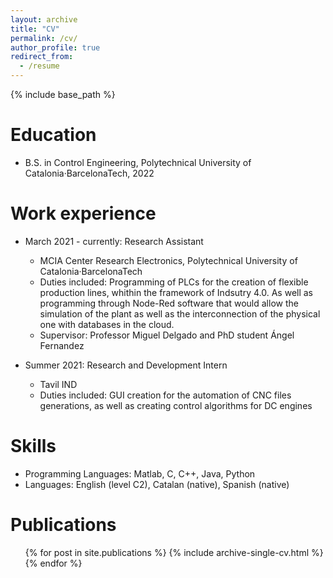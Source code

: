```yaml
---
layout: archive
title: "CV"
permalink: /cv/
author_profile: true
redirect_from:
  - /resume
---
```


{% include base_path %}

Education
======
* B.S. in Control Engineering, Polytechnical University of Catalonia·BarcelonaTech, 2022

Work experience
======
* March 2021 - currently: Research Assistant
  * MCIA Center Research Electronics, Polytechnical University of Catalonia·BarcelonaTech
  * Duties included: Programming of PLCs for the creation of flexible production lines, whithin the framework of Indsutry 4.0. As well as programming through Node-Red software that would allow the simulation of the plant as well as the interconnection of the physical one with databases in the cloud. 
  * Supervisor: Professor Miguel Delgado and PhD student Ángel Fernandez

* Summer 2021: Research and Development Intern
  * Tavil IND
  * Duties included: GUI creation for the automation of CNC files generations, as well as creating control algorithms for DC engines
  
Skills
======
* Programming Languages: Matlab, C, C++, Java, Python
* Languages: English (level C2), Catalan (native), Spanish (native)


Publications
======
  <ul>{% for post in site.publications %}
    {% include archive-single-cv.html %}
  {% endfor %}</ul>
